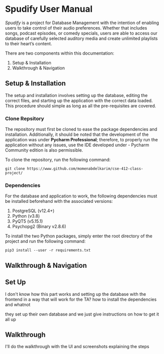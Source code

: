 # Spudify User Manual
*Spudify* is a project for Database Management with the intention of enabling users to take control of their audio preferences. Whether that includes songs, podcast episodes, or comedy specials, users are able to access our database of carefully selected auditory media and create unlimited playlists to their heart’s content.

There are two components within this documentation:

1. Setup & Installation
2. Walkthrough & Navigation

## Setup & Installation
  The setup and installation involves setting up the database, editing the correct files, and starting up the application with the correct data loaded. This procedure should simple as long as all the pre-requisites are covered.

### Clone Repsitory
  The repository must first be cloned to ease the package dependencies and installation. Additionally, it should be noted that the development of the application was under **Pycharm Professional**; therefore, to properly run the application without any issues, use the IDE developed under - Pycharm Community edition is also permissible.

To clone the repository, run the following command:

```
git clone https://www.github.com/momenabdelkarim/cse-412-class-project/
```

### Dependencies
  For the database and application to work, the following dependencies must be installed beforehand with the associated versions:

1. PostgreSQL (v12.4+)
2. Python (v3.8)
3. PyQT5 (v5.15.1)
4. Psychopg2 (Binary v2.8.6)

To install the two Python packages, simply enter the root directory of the project and run the following command:

```
pip3 install --user -r requirements.txt
```

## Walkthrough & Navigation

## Set Up
I don't know how this part works and setting up the database with the frontend in a way that will work for the TA? how to install the dependencies and whatnot

they set up their own database and we just give instructions on how to get it all up

## Walkthrough
I'll do the walkthrough with the UI and screenshots explaining the steps
